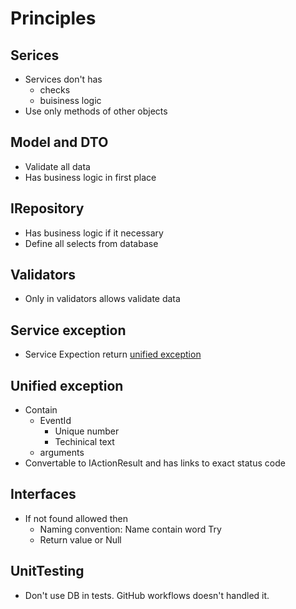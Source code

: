 # Principles
## Serices
- Services don't has 
  - checks
  - buisiness logic
- Use only methods of other objects

## Model and DTO
- Validate all data
- Has business logic in first place

## IRepository
- Has business logic if it necessary
- Define all selects from database

## Validators
- Only in validators allows validate data

## Service exception
- Service Expection return [unified exception](#unified-exception)

## Unified exception
- Contain
  - EventId
    - Unique number
    - Techinical text
  - arguments
- Convertable to IActionResult and has links to exact status code

## Interfaces
- If not found allowed then 
  - Naming convention: Name contain word Try
  - Return value or Null

## UnitTesting
- Don't use DB in tests. GitHub workflows doesn't handled it.
